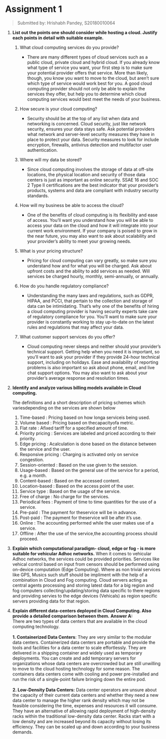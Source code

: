 # Assignment 1
> Submitted by: Hrishabh Pandey, S20180010064

1. <b>List out the points one should consider while hosting a cloud. Justify each points in detail with suitable example.</b>
	
	1. What cloud computing services do you provide?
		- There are many different types of cloud services such as a public cloud, private cloud and hybrid cloud. If you already know what type of service you want, your first step is to make sure your potential provider offers that service. More than likely, though, you know you want to move to the cloud, but aren’t sure which type of service would work best for you. A good cloud computing provider should not only be able to explain the services they offer, but help you to determine which cloud computing services would best meet the needs of your business.

	2. How secure is your cloud computing?
		- Security should be at the top of any list when data and networking is concerned. Cloud security, just like network security, ensures your data stays safe. Ask potential providers what network and server-level security measures they have in place to protect your data. Security measures to look for include encryption, firewalls, antivirus detection and multifactor user authentication.

	3. Where will my data be stored?
		- Since cloud computing involves the storage of data at off-site locations, the physical location and security of those data centers is just as important as online security. SSAE 16 and SOC 2 Type II certifications are the best indicator that your provider’s products, systems and data are compliant with industry security standards.

	4. How will my business be able to access the cloud?
		- One of the benefits of cloud computing is its flexibility and ease of access. You’ll want you understand how you will be able to access your data on the cloud and how it will integrate into your current work environment. If your company is poised to grow in the near future, you may also want to ask about scalability and your provider’s ability to meet your growing needs.

	5. What is your pricing structure?
		- Pricing for cloud computing can vary greatly, so make sure you understand how and for what you will be charged. Ask about upfront costs and the ability to add services as needed. Will services be charged hourly, monthly, semi-annually, or annually.

	6. How do you handle regulatory compliance?
		- Understanding the many laws and regulations, such as GDPR, HIPAA, and PCCI, that pertain to the collection and storage of data can be intimidating. That’s why one of the benefits of hiring a cloud computing provider is having security experts take care of regulatory compliance for you. You’ll want to make sure your provider is constantly working to stay up-to-date on the latest rules and regulations that may affect your data.

	7. What customer support services do you offer?
		- Cloud computing never sleeps and neither should your provider’s technical support. Getting help when you need it is important, so you’ll want to ask your provider if they provide 24-hour technical support, including on holidays. Ease and availability of reporting problems is also important so ask about phone, email, and live chat support options. You may also want to ask about your provider’s average response and resolution times.


2. <b>Identify and analyze various billing models available in Cloud computing.</b>

	The definitions and a short description of pricing schemes which variesdepending on the services are shown below

	01) Time-based : Pricing based on how longa serviceis being used.
	02) Volume based : Pricing based on thecapacityofa metric.
	03) Flat rate : Afixed tariff for a specified amount of time.
	04) Priority pricing : Services are labeled and priced according to their priority.
	05) Edge pricing : Acalculation is done based on the distance between the service and the user.
	06) Responsive pricing : Charging is activated only on service congestion.
	07) Session-oriented : Based on the use given to the session.
	08) Usage-based : Based on the general use of the service for a period, e.g. a month.
	09) Content-based : Based on the accessed content.
	10) Location-based : Based on the access point of the user.
	11) Service type : Based on the usage of the service.
	12) Free of charge : No charge for the services.
	13) Periodical fees : Payment of time to time quantities for the use of a service.
	14) Pre-paid : The payment for theservice will be in advance.
	15) Post-paid : The payment for theservice will be after it’s use. 
	16) Online : The accounting performed while the user makes use of a service.
	17) Offline : After the use of the service,the accounting process should proceed.





3. <b>Explain which computational paradigm- cloud, edge or fog - is more suitable for vehicular Adhoc networks.</b>
	When it comes to vehicular Adhoc networks, the services could be provided priorities. Services like vehical control based on input from censors should be performed using on-device computation (Edge Computing). Where as non trivial services like GPS, Musics such stuff should be impliment with the help of a combination in Cloud and Fog computing. Cloud servers acting as central agents processing and storing latest data for a big region and fog computers collecting/updating/storing data specific to there regions and providing servies to the edge devices (Vehicals) as region specific servers providing data for that region.


4. <b>Explain different data-centers deployed in Cloud Computing. Also provide a detailed comparison between them.</b>
	<b>Answer A:</b> <br>There are two types of data centers that are available in the cloud computing technology.<br><br><b>1. Containerized Data Centers</b>: They are very similar to the modular data centers. Containerized data centers are portable and provide the tools and facilities for a data center to scale effortlessly. They are delivered in a shipping container and widely used as temporary deployments. You can create and add temporary servers for organizations whose data centers are overcrowded but are still unwilling to move to the cloud hosting technology for some reason. The containers data centers come with cooling and power pre-installed and run the risk of a single-point failure bringing down the entire pod.<br><br><b>2. Low-Density Data Centers:</b> Data center operators are unsure about the capacity of their current data centers and whether they need a new data center to manage the higher rank density which may not be feasible considering the time, expenses and resources it will consume. They have an alternative of allowing rapid deployment of high-density racks within the traditional low-density data center. Racks start with a low density and are increased beyond its capacity without losing its efficiency. They can be scaled up and down according to your business demands.


